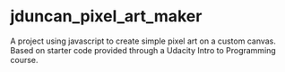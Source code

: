 # jduncan_pixel_art_maker
A project using javascript to create simple pixel art on a custom canvas. Based on starter code provided through a Udacity Intro to Programming course.
